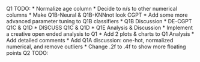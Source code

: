 Q1 TODO:
    * Normalize age column
    * Decide to n/s to other numerical columns
    * Make Q1B-Neural & Q1B-KNNnot look CGPT
    * Add some more advanced parameter tuning to Q1B classifiers
    * Q1B Discussion
    * DE-CGPT Q1C & Q1D
    * DISCUSS Q1C & Q1D
    * Q1E Analysis & Discussion
    * Implement a creative open ended analysis to Q1
    * Add 2 plots & charts to Q1 Analysis 
    * Add detailed comments
    * Add Q1A discussion: one-hot, normalized numerical, and remove outliers
    * Change .2f to .4f to show more floating points
Q2 TODO:
